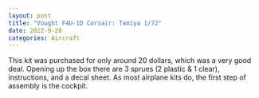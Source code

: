 ```yaml
---
layout: post
title: "Vought F4U-1D Corsair: Tamiya 1/72"
date: 2022-9-28
categories: Aircraft
---
```


<p>This kit was purchased for only around 20 dollars, which was a very good deal. Opening up the box there are 3 sprues (2 plastic & 1 clear), instructions, and a decal sheet. As most airplane kits do, the first step of assembly is the cockpit.<p>
